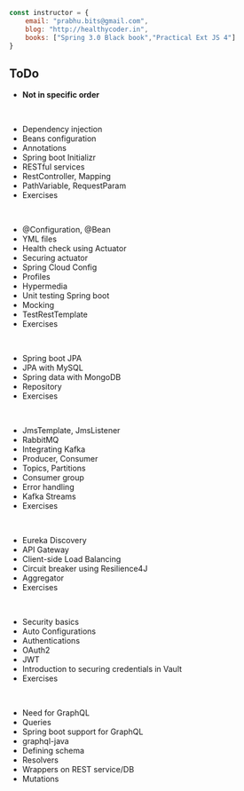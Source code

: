 ``` javascript
const instructor = {
	email: "prabhu.bits@gmail.com",
	blog: "http://healthycoder.in",
	books: ["Spring 3.0 Black book","Practical Ext JS 4"]
} 
```

## ToDo 

* __Not in specific order__

<br/>

*	Dependency injection
*	Beans configuration
*	Annotations
*	Spring boot Initializr
*	RESTful services
*	RestController, Mapping
*	PathVariable, RequestParam
*	Exercises

<br/>

*	@Configuration, @Bean
*	YML files
*	Health check using Actuator
*	Securing actuator
*	Spring Cloud Config
*	Profiles
*	Hypermedia
*	Unit testing Spring boot
*	Mocking
*	TestRestTemplate
*	Exercises

<br/>

*	Spring boot JPA
*	JPA with MySQL
*	Spring data with MongoDB
*	Repository
*	Exercises

<br/>

*	JmsTemplate, JmsListener
*	RabbitMQ
*	Integrating Kafka
*	Producer, Consumer
*	Topics, Partitions
*	Consumer group
*	Error handling
*	Kafka Streams
*	Exercises

<br/>

*	Eureka Discovery
*	API Gateway
*	Client-side Load Balancing
*	Circuit breaker using Resilience4J 
*	Aggregator
*	Exercises

<br/>

*	Security basics
*	Auto Configurations
*	Authentications
*	OAuth2
*	JWT
*	Introduction to securing credentials in Vault
*	Exercises

<br/>

*	Need for GraphQL
*	Queries
*	Spring boot support for GraphQL
*	graphql-java
*	Defining schema
*	Resolvers
*	Wrappers on REST service/DB
*	Mutations
